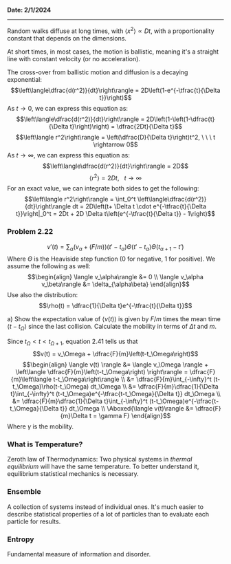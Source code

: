 **Date: 2/1/2024**
<hr>

Random walks diffuse at long times, with $\langle x^2\rangle \propto Dt$, with a proportionality constant that depends on the dimensions.

At short times, in most cases, the motion is ballistic, meaning it's a straight line with constant velocity (or no acceleration).

The cross-over from ballistic motion and diffusion is a decaying exponential:
$$\left\langle\dfrac{d(r^2)}{dt}\right\rangle = 2D\left(1-e^{-\tfrac{t}{\Delta t}}\right)$$
As $t \rightarrow 0$, we can express this equation as:
$$\left\langle\dfrac{d(r^2)}{dt}\right\rangle = 2D\left(1-\left(1-\dfrac{t}{\Delta t}\right)\right) = \dfrac{2Dt}{\Delta t}$$
$$\left\langle r^2\right\rangle = \left(\dfrac{D}{\Delta t}\right)t^2, \ \ \ t \rightarrow 0$$
As $t \rightarrow \infty$, we can express this equation as: 
$$\left\langle\dfrac{d(r^2)}{dt}\right\rangle = 2D$$
$$\left\langle r^2\right\rangle = 2Dt, \ \ \ t \rightarrow \infty$$
For an exact value, we can integrate both sides to get the following:
$$\left\langle r^2\right\rangle = \int_0^t \left\langle\dfrac{d(r^2)}{dt}\right\rangle dt = 2D\left(t+ \Delta t \cdot e^{-\tfrac{t}{\Delta t}}\right|_0^t = 2Dt + 2D \Delta t\left(e^{-\tfrac{t}{\Delta t}} - 1\right)$$




### Problem 2.22
$$v'(t) = \sum_\alpha\left(v_\alpha+(F/m)\right)\left(t'-t_\alpha\right)\Theta\left(t'-t_\alpha\right)\Theta\left(t_{\alpha+1}-t'\right)$$
Where $\Theta$ is the Heaviside step function (0 for negative, 1 for positive).
We assume the following as well:
$$\begin{align}
\langle v_\alpha\rangle &= 0 \\
\langle v_\alpha v_\beta\rangle &= \delta_{\alpha\beta}
\end{align}$$
Use also the distribution:
$$\rho(t) = \dfrac{1}{\Delta t}e^{-\tfrac{t}{\Delta t}}$$

a) Show the expectation value of $\langle v(t) \rangle$ is given by $F/m$ times the mean time $\langle t - t_\Omega \rangle$ since the last collision. Calculate the mobility in terms of $\Delta t$ and $m$.

Since $t_\Omega \lt t \lt t_{\Omega+1}$, equation 2.41 tells us that
$$v(t) = v_\Omega + \dfrac{F}{m}\left(t-t_\Omega\right)$$
$$\begin{align}
\langle v(t) \rangle &= \langle v_\Omega \rangle + \left\langle \dfrac{F}{m}\left(t-t_\Omega\right) \right\rangle = \dfrac{F}{m}\left\langle t-t_\Omega\right\rangle \\
&= \dfrac{F}{m}\int_{-\infty}^t (t-t_\Omega)\rho(t-t_\Omega) dt_\Omega \\
&= \dfrac{F}{m}\dfrac{1}{\Delta t}\int_{-\infty}^t (t-t_\Omega)e^{-\tfrac{t-t_\Omega}{\Delta t}} dt_\Omega \\
&= \dfrac{F}{m}\dfrac{1}{\Delta t}\int_{-\infty}^t (t-t_\Omega)e^{-\tfrac{t-t_\Omega}{\Delta t}} dt_\Omega \\
\Aboxed{\langle v(t)\rangle &= \dfrac{F}{m}\Delta t = \gamma F}
\end{align}$$
Where $\gamma$ is the mobility.


### What is Temperature?
Zeroth law of Thermodynamics:
Two physical systems in *thermal equilibrium* will have the same temperature.
To better understand it, equilibrium statistical mechanics is necessary.
### Ensemble
A collection of systems instead of individual ones. It's much easier to describe statistical properties of a lot of particles than to evaluate each particle for results.
### Entropy
Fundamental measure of information and disorder.

